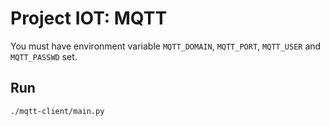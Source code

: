 # Project IOT: MQTT

You must have environment variable `MQTT_DOMAIN`, `MQTT_PORT`, `MQTT_USER` and
`MQTT_PASSWD` set.

## Run

`./mqtt-client/main.py`
